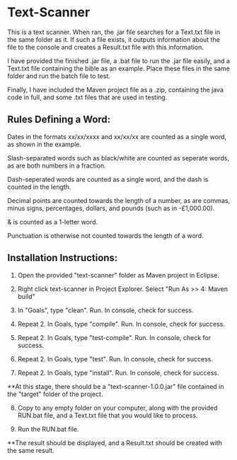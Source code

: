 # Text-Scanner

This is a text scanner. When ran, the .jar file searches for a Text.txt file in the same folder as it. If such a file exists, it outputs information about the file to the console and creates a Result.txt file with this information.

I have provided the finished .jar file, a .bat file to run the .jar file easily, and a Text.txt file containing the bible as an example. Place these files in the same folder and run the batch file to test.

Finally, I have included the Maven project file as a .zip, containing the java code in full, and some .txt files that are used in testing.



## Rules Defining a Word:

Dates in the formats xx/xx/xxxx and xx/xx/xx are counted as a single word, as shown in the example.

Slash-separated words such as black/white are counted as seperate words, as are both numbers in a fraction.

Dash-seperated words are counted as a single word, and the dash is counted in the length.

Decimal points are counted towards the length of a number, as are commas, minus signs, percentages, dollars, and pounds (such as in -£1,000.00).

& is counted as a 1-letter word.

Punctuation is otherwise not counted towards the length of a word.



## Installation Instructions:

1) Open the provided "text-scanner" folder as Maven project in Eclipse.

2) Right click text-scanner in Project Explorer. Select "Run As >> 4: Maven build"

3) In "Goals", type "clean". Run. In console, check for success.

4) Repeat 2. In Goals, type "compile". Run. In console, check for success.

5) Repeat 2. In Goals, type "test-compile". Run. In console, check for success.

6) Repeat 2. In Goals, type "test". Run. In console, check for success.

7) Repeat 2. In Goals, type "install". Run. In console, check for success.

**At this stage, there should be a "text-scanner-1.0.0.jar" file contained in the "target" folder of the project.

8) Copy to any empty folder on your computer, along with the provided RUN.bat file, and a Text.txt file that you would like to process.

9) Run the RUN.bat file.

**The result should be displayed, and a Result.txt should be created with the same result.

